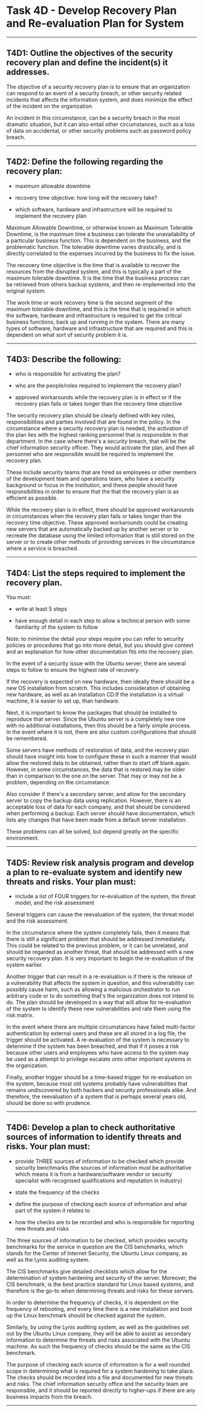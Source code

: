 # Task 4D - Develop Recovery Plan and Re-evaluation Plan for System

----------------------------------

## T4D1: Outline the objectives of the security recovery plan and define the incident(s) it addresses.

The objective of a security recovery plan is to ensure that an organization can respond to an event of a security breach, or other security related incidents that affects the information system, and does minimize the effect of the incident on the organization.

An incident in this circumstance, can be a security breach in the most dramatic situation, but it can also entail other circumstances, such as a loss of data on accidental, or other security problems such as password policy breach.

-----------------------------------

## T4D2: Define the following regarding the recovery plan:

- maximum allowable downtime

- recovery time objective: how long will the recovery take?

- which software, hardware and infrastructure will be required to implement the recovery plan

Maximum Allowable Downtime, or otherwise known as Maximum Tolerable Downtime, is the maximum time a business can tolerate the unavailability of a particular business function. This is dependent on the business, and the problematic function. The tolerable downtime varies drastically, and is directly correlated to the expenses incurred by the business to fix the issue.

The recovery time objective is the time that is available to recover the resources from the disrupted system, and this is typically a part of the maximum tolerable downtime. It is the time that the business process can be retrieved from others backup systems, and then re-implemented into the original system.

The work time or work recovery time is the second segment of the maximum tolerable downtime, and this is the time that is required in which the software, hardware and infrastructure is required to get the critical business functions, back up and running in the system. There are many types of software, hardware and infrastructure that are required and this is dependent on what sort of security problem it is.

-----------------------------------

## T4D3: Describe the following:

- who is responsible for activating the plan?

- who are the people/roles required to implement the recovery plan?

- approved workarounds while the recovery plan is in effect or if the recovery plan fails or takes longer than the recovery time objective

The security recovery plan should be clearly defined with key roles, responsibilities and parties involved that are found in the policy. In the circumstance where a security recovery plan is needed, the activation of the plan lies with the highest ranking personnel that is responsible in that department. In the case where there's a security breach, that will be the chief information security officer. They would activate the plan, and then all personnel who are responsible would be required to implement the recovery plan. 

These include security teams that are hired as employees or other members of the development team and operations team, who have a security background or focus in the institution, and these people should have responsibilities in order to ensure that the that the recovery plan is as efficient as possible.

While the recovery plan is in effect, there should be approved workarounds in circumstances when the recovery plan fails or takes longer than the recovery time objective. These approved workarounds could be creating new servers that are automatically backed up by another server or to recreate the database using the limited information that is still stored on the server or to create other methods of providing services in the circumstance where a service is breached.

-----------------------------------

## T4D4: List the steps required to implement the recovery plan.

You must:

- write at least 5 steps

- have enough detail in each step to allow a technical person with some familiarity of the system to follow

Note: to minimise the detail your steps require you can refer to security policies or procedures that go into more detail, but you should give context and an explanation for how other documentation fits into the recovery plan.

In the event of a security issue with the Ubuntu server, there are several steps to follow to ensure the highest rate of recovery.

If the recovery is expected on new hardware, then ideally there should be a new OS installation from scratch. This includes consideration of obtaining new hardware, as well as an installation CD.If the installation is a virtual machine, it is easier to set up, than hardware.

Next, it is important to know the packages that should be installed to reproduce that server. Since the Ubuntu server is a completely new one with no additional installations, then this should be a fairly simple process. In the event where it is not, there are also custom configurations that should be remembered.

Some servers have methods of restoration of data, and the recovery plan should have insight into how to configure these in such a manner that would allow the restored data to be obtained, rather than to start off blank again. However, in some circumstances, the data that is restored may be older than in comparison to the one on the server. That may or may not be a problem, depending on the circumstance.

Also consider if there's a secondary server, and allow for the secondary server to copy the backup data using replication. However, there is an acceptable loss of data for each company, and that should be considered when performing a backup. Each server should have documentation, which lists any changes that have been made from a default server installation.

These problems can all be solved, but depend greatly on the specific environment.

---------------------------------

## T4D5: Review risk analysis program and develop a plan to re-evaluate system and identify new threats and risks. Your plan must:

- include a list of FOUR triggers for re-evaluation of the system, the threat model, and the risk assessment

Several triggers can cause the reevaluation of the system, the threat model and the risk assessment.

In the circumstance where the system completely fails, then it means that there is still a significant problem that should be addressed immediately. This could be related to the previous problem, or it can be unrelated, and should be regarded as another threat, that should be addressed with a new security recovery plan. It is very important to begin the re-evaluation of the system earlier.

Another trigger that can result in a re-evaluation is if there is the release of a vulnerability that affects the system in question, and this vulnerability can possibly cause harm, such as allowing a malicious orchestrator to run arbitrary code or to do something that's the organization does not intend to do. The plan should be developed in a way that will allow for re-evaluation of the system to identify these new vulnerabilities and rate them using the risk matrix.

In the event where there are multiple circumstances have failed multi-factor authentication by external users and these are all stored in a log file, the trigger should be activated. A re-evaluation of the system is necessary to determine if the system has been breached, and that if it poses a risk because other users and employees who have access to the system may be used as a attempt to privilege escalate onto other important systems in the organization.

Finally, another trigger should be a time-based trigger for re-evaluation on the system, because most old systems probably have vulnerabilities that remains undiscovered by both hackers and security professionals alike. And therefore, the reevaluation of a system that is perhaps several years old, should be done so with prudence.

--------------------------------

## T4D6: Develop a plan to check authoritative sources of information to identify threats and risks. Your plan must:

- provide THREE sources of information to be checked which provide security benchmarks (the sources of information must be authoritative which means it is from a hardware/software vendor or security specialist with recognised qualifications and reputation in industry)

- state the frequency of the checks

- define the purpose of checking each source of information and what part of the system it relates to

- how the checks are to be recorded and who is responsible for reporting new threats and risks

The three sources of information to be checked, which provides security benchmarks for the service in question are the CIS benchmarks, which stands for the Center of Internet Security, the Ubuntu Linux company, as well as the Lynis auditing system.

The CIS benchmarks give detailed checklists which allow for the determination of system hardening and security of the server. Moreover, the CIS benchmark, is the best practice standard for Linux based systems, and therefore is the go-to when determining threats and risks for these servers.

In order to determine the frequency of checks, it is dependent on the frequency of rebooting, and every time there is a new installation and boot up the Linux benchmark should be checked against the system.

Similarly, by using the Lynis auditing system, as well as the guidelines set out by the Ubuntu Linux company, they will be able to assist as secondary information to determine the threats and risks associated with the Ubuntu machine. As such the frequency of checks should be the same as the CIS benchmark.

The purpose of checking each source of information is for a well rounded scope in determining what is required for a system hardening to take place. The checks should be recorded into a file and documented for new threats and risks. The chief information security office and the security team are responsible, and it should be reported directly to higher-ups if there are any business impacts from the breach.

--------------------------------